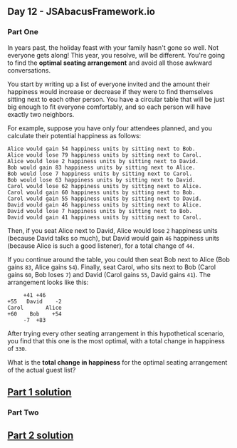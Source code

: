 ## Day 12 - JSAbacusFramework.io

### Part One

In years past, the holiday feast with your family hasn't gone so well. Not everyone gets along!
This year, you resolve, will be different. You're going to find the **optimal seating arrangement**
and avoid all those awkward conversations.

You start by writing up a list of everyone invited and the amount their happiness would increase
or decrease if they were to find themselves sitting next to each other person. You have a circular
table that will be just big enough to fit everyone comfortably, and so each person will have exactly
two neighbors.

For example, suppose you have only four attendees planned, and you calculate their potential
happiness as follows:

```
Alice would gain 54 happiness units by sitting next to Bob.
Alice would lose 79 happiness units by sitting next to Carol.
Alice would lose 2 happiness units by sitting next to David.
Bob would gain 83 happiness units by sitting next to Alice.
Bob would lose 7 happiness units by sitting next to Carol.
Bob would lose 63 happiness units by sitting next to David.
Carol would lose 62 happiness units by sitting next to Alice.
Carol would gain 60 happiness units by sitting next to Bob.
Carol would gain 55 happiness units by sitting next to David.
David would gain 46 happiness units by sitting next to Alice.
David would lose 7 happiness units by sitting next to Bob.
David would gain 41 happiness units by sitting next to Carol.
```

Then, if you seat Alice next to David, Alice would lose `2` happiness units (because David talks
so much), but David would gain `46` happiness units (because Alice is such a good listener),
for a total change of `44`.

If you continue around the table, you could then seat Bob next to Alice (Bob gains `83`, Alice gains
`54`). Finally, seat Carol, who sits next to Bob (Carol gains `60`, Bob loses `7`) and David (Carol
gains `55`, David gains `41`). The arrangement looks like this:

```
     +41 +46
+55   David    -2
Carol       Alice
+60    Bob    +54
     -7  +83
```

After trying every other seating arrangement in this hypothetical scenario, you find that this one
is the most optimal, with a total change in happiness of `330`.

What is the **total change in happiness** for the optimal seating arrangement of the actual guest
list?

[Part 1 solution][1]
--------------------

### Part Two



[Part 2 solution][2]
--------------------


[1]: part_1.py
[2]: part_2.py
